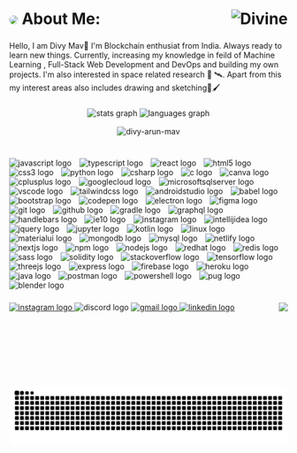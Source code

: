 # <img src="https://res.cloudinary.com/djy7my1mw/image/upload/v1713355840/ezgif.com-crop_af2a6y.gif" style="border-radius: 30px; width: 30px;" />  About Me:  <img src="https://komarev.com/ghpvc/?username=divy-arun-mav&label=Profile%20views&color=0e75b6&style=for-the-badge" alt="Divine" align="right" />

###

<p align="left">Hello, I am Divy Mav👋 I'm Blockchain enthusiat from India. Always ready to learn new things. Currently, increasing my knowledge in feild of Machine Learning , Full-Stack Web Development and DevOps and building my own projects. I'm also interested in space related research 🚀 🛰️. Apart from this my interest areas also includes drawing and sketching🎨🖌️</p>

###

<div align="center">
  <img src="https://github-readme-stats.vercel.app/api?username=divy-arun-mav&hide_title=false&hide_rank=false&show_icons=true&include_all_commits=true&count_private=true&disable_animations=false&theme=dark&locale=en&hide_border=false" height="150" alt="stats graph"  />
  <img src="https://github-readme-stats.vercel.app/api/top-langs?username=divy-arun-mav&locale=en&hide_title=false&layout=compact&card_width=320&langs_count=5&theme=dark&hide_border=false" height="150" alt="languages graph"  />
</div>
<p align="center"><img align="center" src="https://github-readme-streak-stats.herokuapp.com/?user=divy-arun-mav&theme=dark" alt="divy-arun-mav" /></p>

###

<br clear="both">

<div align="left">
  <img src="https://cdn.jsdelivr.net/gh/devicons/devicon/icons/javascript/javascript-original.svg" height="30" alt="javascript logo"  />
  <img width="6" />
  <img src="https://skillicons.dev/icons?i=ts" height="30" alt="typescript logo"  />
  <img width="6" />
  <img src="https://skillicons.dev/icons?i=react" height="30" alt="react logo"  />
  <img width="6" />
  <img src="https://cdn.jsdelivr.net/gh/devicons/devicon/icons/html5/html5-original.svg" height="30" alt="html5 logo"  />
  <img width="6" />
  <img src="https://cdn.jsdelivr.net/gh/devicons/devicon/icons/css3/css3-original.svg" height="30" alt="css3 logo"  />
  <img width="6" />
  <img src="https://skillicons.dev/icons?i=py" height="30" alt="python logo"  />
  <img width="6" />
  <img src="https://cdn.jsdelivr.net/gh/devicons/devicon/icons/csharp/csharp-original.svg" height="30" alt="csharp logo"  />
  <img width="6" />
  <img src="https://cdn.jsdelivr.net/gh/devicons/devicon/icons/c/c-original.svg" height="30" alt="c logo"  />
  <img width="6" />
  <img src="https://cdn.jsdelivr.net/gh/devicons/devicon/icons/canva/canva-original.svg" height="30" alt="canva logo"  />
  <img width="6" />
  <img src="https://cdn.jsdelivr.net/gh/devicons/devicon/icons/cplusplus/cplusplus-original.svg" height="30" alt="cplusplus logo"  />
  <img width="6" />
  <img src="https://cdn.jsdelivr.net/gh/devicons/devicon/icons/googlecloud/googlecloud-original.svg" height="30" alt="googlecloud logo"  />
  <img width="6" />
  <img src="https://cdn.jsdelivr.net/gh/devicons/devicon/icons/microsoftsqlserver/microsoftsqlserver-plain.svg" height="30" alt="microsoftsqlserver logo"  />
  <img width="6" />
  <img src="https://cdn.jsdelivr.net/gh/devicons/devicon/icons/vscode/vscode-original.svg" height="30" alt="vscode logo"  />
  <img width="6" />
  <img src="https://skillicons.dev/icons?i=tailwind" height="30" alt="tailwindcss logo"  />
  <img width="6" />
  <img src="https://cdn.simpleicons.org/androidstudio/3DDC84" height="30" alt="androidstudio logo"  />
  <img width="6" />
  <img src="https://cdn.simpleicons.org/babel/F9DC3E" height="30" alt="babel logo"  />
  <img width="6" />
  <img src="https://cdn.simpleicons.org/bootstrap/7952B3" height="30" alt="bootstrap logo"  />
  <img width="6" />
  <img src="https://cdn.simpleicons.org/codepen/000000" height="30" alt="codepen logo"  />
  <img width="6" />
  <img src="https://skillicons.dev/icons?i=electron" height="30" alt="electron logo"  />
  <img width="6" />
  <img src="https://cdn.simpleicons.org/figma/F24E1E" height="30" alt="figma logo"  />
  <img width="6" />
  <img src="https://skillicons.dev/icons?i=git" height="30" alt="git logo"  />
  <img width="6" />
  <img src="https://skillicons.dev/icons?i=github" height="30" alt="github logo"  />
  <img width="6" />
  <img src="https://skillicons.dev/icons?i=gradle" height="30" alt="gradle logo"  />
  <img width="6" />
  <img src="https://cdn.simpleicons.org/graphql/E10098" height="30" alt="graphql logo"  />
  <img width="6" />
  <img src="https://cdn.simpleicons.org/handlebarsdotjs/000000" height="30" alt="handlebars logo"  />
  <img width="6" />
  <img src="https://cdn.simpleicons.org/internetexplorer/0076D6" height="30" alt="ie10 logo"  />
  <img width="6" />
  <img src="https://cdn.simpleicons.org/instagram/E4405F" height="30" alt="instagram logo"  />
  <img width="6" />
  <img src="https://skillicons.dev/icons?i=idea" height="30" alt="intellijidea logo"  />
  <img width="6" />
  <img src="https://skillicons.dev/icons?i=jquery" height="30" alt="jquery logo"  />
  <img width="6" />
  <img src="https://cdn.simpleicons.org/jupyter/F37626" height="30" alt="jupyter logo"  />
  <img width="6" />
  <img src="https://cdn.simpleicons.org/kotlin/7F52FF" height="30" alt="kotlin logo"  />
  <img width="6" />
  <img src="https://skillicons.dev/icons?i=linux" height="30" alt="linux logo"  />
  <img width="6" />
  <img src="https://skillicons.dev/icons?i=materialui" height="30" alt="materialui logo"  />
  <img width="6" />
  <img src="https://skillicons.dev/icons?i=mongodb" height="30" alt="mongodb logo"  />
  <img width="6" />
  <img src="https://cdn.simpleicons.org/mysql/4479A1" height="30" alt="mysql logo"  />
  <img width="6" />
  <img src="https://skillicons.dev/icons?i=netlify" height="30" alt="netlify logo"  />
  <img width="6" />
  <img src="https://skillicons.dev/icons?i=nextjs" height="30" alt="nextjs logo"  />
  <img width="6" />
  <img src="https://cdn.simpleicons.org/npm/CB3837" height="30" alt="npm logo"  />
  <img width="6" />
  <img src="https://skillicons.dev/icons?i=nodejs" height="30" alt="nodejs logo"  />
  <img width="6" />
  <img src="https://cdn.simpleicons.org/redhat/EE0000" height="30" alt="redhat logo"  />
  <img width="6" />
  <img src="https://cdn.simpleicons.org/redis/DC382D" height="30" alt="redis logo"  />
  <img width="6" />
  <img src="https://cdn.simpleicons.org/sass/CC6699" height="30" alt="sass logo"  />
  <img width="6" />
  <img src="https://cdn.simpleicons.org/solidity/363636" height="30" alt="solidity logo"  />
  <img width="6" />
  <img src="https://skillicons.dev/icons?i=stackoverflow" height="30" alt="stackoverflow logo"  />
  <img width="6" />
  <img src="https://skillicons.dev/icons?i=tensorflow" height="30" alt="tensorflow logo"  />
  <img width="6" />
  <img src="https://skillicons.dev/icons?i=threejs" height="30" alt="threejs logo"  />
  <img width="6" />
  <img src="https://skillicons.dev/icons?i=express" height="30" alt="express logo"  />
  <img width="6" />
  <img src="https://skillicons.dev/icons?i=firebase" height="30" alt="firebase logo"  />
  <img width="6" />
  <img src="https://skillicons.dev/icons?i=heroku" height="30" alt="heroku logo"  />
  <img width="6" />
  <img src="https://skillicons.dev/icons?i=java" height="30" alt="java logo"  />
  <img width="6" />
  <img src="https://skillicons.dev/icons?i=postman" height="30" alt="postman logo"  />
  <img width="6" />
  <img src="https://skillicons.dev/icons?i=powershell" height="30" alt="powershell logo"  />
  <img width="6" />
  <img src="https://skillicons.dev/icons?i=pug" height="30" alt="pug logo"  />
  <img width="6" />
  <img src="https://skillicons.dev/icons?i=blender" height="30" alt="blender logo"  />
</div>

###

<img align="right" height="150" src="https://media1.giphy.com/media/bGgsc5mWoryfgKBx1u/200w.gif?cid=82a1493bdtxms33y8rifl3krztqtn2xx000m76onvv08762l&ep=v1_gifs_related&rid=200w.gif&ct=g"  />

###

<div align="left">
  <a href="https://www.instagram.com/divy_mav?igsh=MWY2aGdjYXJ0OHUybg==" target="_blank">
    <img src="https://img.shields.io/static/v1?message=Instagram&logo=instagram&label=&color=E4405F&logoColor=white&labelColor=&style=for-the-badge" height="35" alt="instagram logo"  />
  </a>
  <img src="https://img.shields.io/static/v1?message=Discord&logo=discord&label=&color=7289DA&logoColor=white&labelColor=&style=for-the-badge" height="35" alt="discord logo"  />
  <a href="divymav5@gmail.com" target="_blank">
    <img src="https://img.shields.io/static/v1?message=Gmail&logo=gmail&label=&color=D14836&logoColor=white&labelColor=&style=for-the-badge" height="35" alt="gmail logo"  />
  </a>
  <a href="https://in.linkedin.com/in/divy-mav-7b82b0249" target="_blank">
    <img src="https://img.shields.io/static/v1?message=LinkedIn&logo=linkedin&label=&color=0077B5&logoColor=white&labelColor=&style=for-the-badge" height="35" alt="linkedin logo"  />
  </a>
</div>

###

<img src="https://raw.githubusercontent.com/divy-arun-mav/divy-arun-mav/output/snake.svg" alt="Snake animation" />

###
